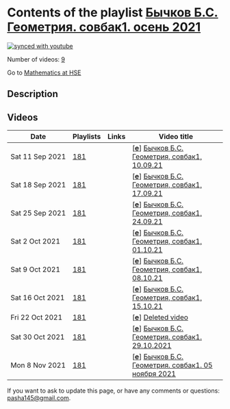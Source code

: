 # Contents of the playlist [Бычков Б.С. Геометрия. совбак1. осень 2021](https://www.youtube.com/playlist?list=PLq3E5oubNNoCw5jLhCtfZNZn49JNf_E3_)

[![synced with youtube](https://img.shields.io/github/last-commit/mathphysschool/mathphysschool.github.io/autoupdate1?label=synced%20with%20youtube)](https://github.com/mathphysschool/mathphysschool.github.io/commits/autoupdate1)

Number of videos: [9](#videos)

Go to [Mathematics at HSE](../README.md)

## Description



## Videos

|Date|Playlists|Links|Video title|
|---|---|---|---|
| Sat&nbsp;11&nbsp;Sep&nbsp;2021 | [181](../playlists/181 "Бычков Б.С. Геометрия. совбак1. осень 2021") |  | [[**e**](https://studio.youtube.com/video/cLbPBCpr5wI/edit "Edit")] [Бычков Б.С. Геометрия, совбак1, 10.09.21](https://www.youtube.com/watch?v=cLbPBCpr5wI&list=PLq3E5oubNNoCw5jLhCtfZNZn49JNf_E3_) |
| Sat&nbsp;18&nbsp;Sep&nbsp;2021 | [181](../playlists/181 "Бычков Б.С. Геометрия. совбак1. осень 2021") |  | [[**e**](https://studio.youtube.com/video/AWDk8qB6Zjw/edit "Edit")] [Бычков Б.С. Геометрия, совбак1, 17.09.21](https://www.youtube.com/watch?v=AWDk8qB6Zjw&list=PLq3E5oubNNoCw5jLhCtfZNZn49JNf_E3_) |
| Sat&nbsp;25&nbsp;Sep&nbsp;2021 | [181](../playlists/181 "Бычков Б.С. Геометрия. совбак1. осень 2021") |  | [[**e**](https://studio.youtube.com/video/4j05Hovt-zI/edit "Edit")] [Бычков Б.С. Геометрия, совбак1, 24.09.21](https://www.youtube.com/watch?v=4j05Hovt-zI&list=PLq3E5oubNNoCw5jLhCtfZNZn49JNf_E3_) |
| Sat&nbsp;2&nbsp;Oct&nbsp;2021 | [181](../playlists/181 "Бычков Б.С. Геометрия. совбак1. осень 2021") |  | [[**e**](https://studio.youtube.com/video/nyg8PvmcVIg/edit "Edit")] [Бычков Б.С. Геометрия, совбак1, 01.10.21](https://www.youtube.com/watch?v=nyg8PvmcVIg&list=PLq3E5oubNNoCw5jLhCtfZNZn49JNf_E3_) |
| Sat&nbsp;9&nbsp;Oct&nbsp;2021 | [181](../playlists/181 "Бычков Б.С. Геометрия. совбак1. осень 2021") |  | [[**e**](https://studio.youtube.com/video/JbjrDZHAwMA/edit "Edit")] [Бычков Б.С. Геометрия, совбак1, 08.10.21](https://www.youtube.com/watch?v=JbjrDZHAwMA&list=PLq3E5oubNNoCw5jLhCtfZNZn49JNf_E3_) |
| Sat&nbsp;16&nbsp;Oct&nbsp;2021 | [181](../playlists/181 "Бычков Б.С. Геометрия. совбак1. осень 2021") |  | [[**e**](https://studio.youtube.com/video/WWBwuSBXmHU/edit "Edit")] [Бычков Б.С. Геометрия, совбак1, 15.10.21](https://www.youtube.com/watch?v=WWBwuSBXmHU&list=PLq3E5oubNNoCw5jLhCtfZNZn49JNf_E3_) |
| Fri&nbsp;22&nbsp;Oct&nbsp;2021 | [181](../playlists/181 "Бычков Б.С. Геометрия. совбак1. осень 2021") |  | [[**e**](https://studio.youtube.com/video/PqDFLstz2hk/edit "Edit")] [Deleted video](https://www.youtube.com/watch?v=PqDFLstz2hk&list=PLq3E5oubNNoCw5jLhCtfZNZn49JNf_E3_ "This video is unavailable.") |
| Sat&nbsp;30&nbsp;Oct&nbsp;2021 | [181](../playlists/181 "Бычков Б.С. Геометрия. совбак1. осень 2021") |  | [[**e**](https://studio.youtube.com/video/K5TsCuhkXZw/edit "Edit")] [Бычков Б.С. Геометрия. совбак1. 29.10.2021](https://www.youtube.com/watch?v=K5TsCuhkXZw&list=PLq3E5oubNNoCw5jLhCtfZNZn49JNf_E3_) |
| Mon&nbsp;8&nbsp;Nov&nbsp;2021 | [181](../playlists/181 "Бычков Б.С. Геометрия. совбак1. осень 2021") |  | [[**e**](https://studio.youtube.com/video/fJscnA3AjNo/edit "Edit")] [Бычков Б.С. Геометрия. совбак1. 05 ноября 2021](https://www.youtube.com/watch?v=fJscnA3AjNo&list=PLq3E5oubNNoCw5jLhCtfZNZn49JNf_E3_) |


 If you want to ask to update this page, or have any comments or questions: <pasha145@gmail.com>.